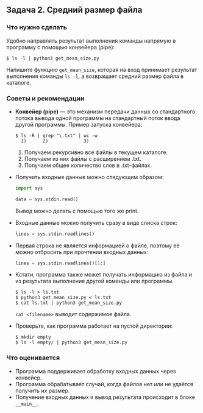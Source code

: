 ## Задача 2. Средний размер файла
### Что нужно сделать
Удобно направлять результат выполнения команды напрямую в программу с помощью конвейера (pipe):

`$ ls -l | python3 get_mean_size.py`

Напишите функцию `get_mean_size`, которая на вход принимает результат выполнения команды `ls -l`, а возвращает средний размер файла в каталоге.
### Советы и рекомендации
- **Конвейер (pipe)** — это механизм передачи данных со стандартного потока вывода одной программы на стандартный поток ввода другой программы. Пример запуска конвейера:

    ```
    $ ls -R | grep "\.txt" | wc -w
      1)      2)             3)
    ```

    1) Получаем рекурсивно все файлы в текущем каталоге.
    2) Получаем из них файлы с расширением .txt.
    3) Получаем общее количество слов в .txt-файлах.

- Получить входные данные можно следующим образом:

    ```python
    import sys
    
    data = sys.stdin.read()
    ```
    Вывод можно делать с помощью того же print.

- Входные данные можно получить сразу в виде списка строк:

    ```python
    lines = sys.stdin.readlines()
    ```

- Первая строка не является информацией о файле, поэтому её можно отбросить при прочтении входных данных:

    ```python
    lines = sys.stdin.readlines()[1:]
    ```

- Кстати, программа также может получать информацию из файла и из результата выполнения другой команды или программы.

    ```
    $ ls -l > ls.txt
    $ python3 get_mean_size.py < ls.txt
    $ cat ls.txt | python3 get_mean_size.py
    ```
    
    `cat <filename>` выводит содержимое файла.

- Проверьте, как программа работает на пустой директории:

    ```
    $ mkdir empty
    $ ls -l empty/ | python3 get_mean_size.py
    ```

### Что оценивается
- Программа поддерживает обработку входных данных через конвейер.
- Программа обрабатывает случай, когда файлов нет или не удаётся получить их размер.
- Получение входных данных и вывод результата происходит в блоке `__main__`.
